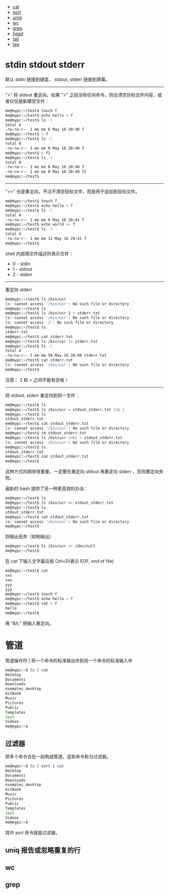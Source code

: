 * [cat](/Shell/cat.md)
* [sort](/Shell/sort.md)
* [uniq](/Shell/uniq.md)
* [wc](/Shell/wc.md)
* [grep](/Shell/grep.md)
* [head](/Shell/head.md)
* [tail](/Shell/tail.md)
* [tee](/Shell/tee.md)


# stdin stdout stderr
默认 stdin 链接到键盘， stdout, stderr 链接到屏幕。


---
">" 将 stdout 重定向。如果 ">" 之前没有任何命令，则会清空目标文件内容，或者仅仅是新建空文件：
```bash
me@mypc:~/test$ touch f
me@mypc:~/test$ echo hello > f
me@mypc:~/test$ ls -l
total 4
-rw-rw-r-- 1 me me 6 May 16 20:40 f
me@mypc:~/test$ > f
me@mypc:~/test$ ls -l
total 0
-rw-rw-r-- 1 me me 0 May 16 20:40 f
me@mypc:~/test$ > f2
me@mypc:~/test$ ls -l
total 0
-rw-rw-r-- 1 me me 0 May 16 20:40 f
-rw-rw-r-- 1 me me 0 May 16 20:40 f2
me@mypc:~/test$ 
```

---
">>" 也是重定向，不过不清空目标文件，而是用于追加到目标文件。
```bash
me@mypc:~/test$ touch f
me@mypc:~/test$ echo hello > f
me@mypc:~/test$ ls -l
total 4
-rw-rw-r-- 1 me me 6 May 16 20:41 f
me@mypc:~/test$ echo world >> f
me@mypc:~/test$ ls -l
total 4
-rw-rw-r-- 1 me me 12 May 16 20:41 f
me@mypc:~/test$ 
```


shell 内部用文件描述符表示文件：
* 0 - stdin
* 1 - stdout
* 2 - stderr


---
重定向 stderr
```bash
me@mypc:~/test$ ls /bin/usr
ls: cannot access '/bin/usr': No such file or directory
me@mypc:~/test$ ls
me@mypc:~/test$ ls /bin/usr 2 > stderr.txt
ls: cannot access '/bin/usr': No such file or directory
ls: cannot access '2': No such file or directory
me@mypc:~/test$ ls
stderr.txt
me@mypc:~/test$ cat stderr.txt 
me@mypc:~/test$ ls /bin/usr 2> stderr.txt
me@mypc:~/test$ ls -l
total 4
-rw-rw-r-- 1 me me 56 May 16 20:46 stderr.txt
me@mypc:~/test$ cat stderr.txt
ls: cannot access '/bin/usr': No such file or directory
me@mypc:~/test$ 
```

注意： 2 和 > 之间不能有空格！


---
将 stdout, stderr 重定向到同一文件：
```bash
me@mypc:~/test$ ls
me@mypc:~/test$ ls /bin/usr > stdout_stderr.txt 2>& 1
me@mypc:~/test$ ls
stdout_stderr.txt
me@mypc:~/test$ cat stdout_stderr.txt 
ls: cannot access '/bin/usr': No such file or directory
me@mypc:~/test$ rm stdout_stderr.txt 
me@mypc:~/test$ ls /bin/usr 2>&1 > stdout_stderr.txt
ls: cannot access '/bin/usr': No such file or directory
me@mypc:~/test$ ls
stdout_stderr.txt
me@mypc:~/test$ cat stdout_stderr.txt 
me@mypc:~/test$ 
```
这种方式的顺序很重要。一定要先重定向 stdout 再重定向 stderr ，否则重定向失败。


最新的 bash 提供了另一种更高效的办法：
```bash
me@mypc:~/test$ ls
me@mypc:~/test$ ls /bin/usr &> stdout_stderr.txt
me@mypc:~/test$ ls
stdout_stderr.txt
me@mypc:~/test$ cat stdout_stderr.txt 
ls: cannot access '/bin/usr': No such file or directory
me@mypc:~/test$ 
```


将输出丢弃（抑制输出）
```bash
me@mypc:~/test$ ls /bin/usr 2> /dev/null
me@mypc:~/test$ 
```


在 cat 下输入文字最后按 Ctrl+D(表示 EOF, end of file)
```bash
me@mypc:~/test$ cat
xxx
xxx
yyy
yyy
me@mypc:~/test$ touch f
me@mypc:~/test$ echo hello > f
me@mypc:~/test$ cat < f
hello
me@mypc:~/test$ 
```


用 "&amp;lt;" 把输入重定向。


# 管道

管道操作符 | 将一个命令的标准输出传到另一个命令的标准输入中

```bash
me@mypc:~$ ls | cat
Desktop
Documents
Downloads
examples.desktop
GitBook
Music
Pictures
Public
Templates
test
Videos
me@mypc:~$ 
```

## 过滤器

把多个命令合在一起构成管道，这些命令称为过滤器。

```bash
me@mypc:~$ ls | sort | cat
Desktop
Documents
Downloads
examples.desktop
GitBook
Music
Pictures
Public
Templates
test
Videos
me@mypc:~$ 
```
其中 sort 命令就是过滤器。

## uniq 报告或忽略重复的行



## wc



## grep

